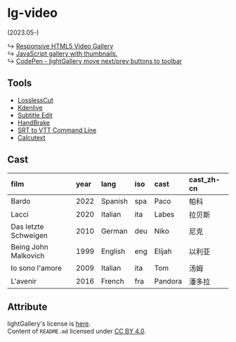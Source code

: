 # lg-video

(2023.05-)

↪ [Responsive HTML5 Video Gallery](https://www.lightgalleryjs.com/demos/video-gallery/)  
↪ [JavaScript gallery with thumbnails.](https://www.lightgalleryjs.com/demos/thumbnails/)  
↪ [CodePen - lightGallery move next/prev buttons to toolbar](https://codepen.io/sachinchoolur/pen/OJzOgae)

## Tools

- [LosslessCut](https://github.com/mifi/lossless-cut)
- [Kdenlive](https://kdenlive.org)
- [Subtitle Edit](https://nikse.dk/subtitleedit)
- [HandBrake](https://handbrake.fr/)
- [SRT to VTT Command Line](https://github.com/nwoltman/srt-to-vtt-cl)
- [Calcutext](https://github.com/jaredreich/calcutext)

## Cast

| film                 | year | lang    | iso | cast    | cast_zh-cn |
| :-                   | :-   | :-      | :-  | :-      | :-         |
| Bardo                | 2022 | Spanish | spa | Paco    | 帕科       |
| Lacci                | 2020 | Italian | ita | Labes   | 拉贝斯     |
| Das letzte Schweigen | 2010 | German  | deu | Niko    | 尼克       |
| Being John Malkovich | 1999 | English | eng | Elijah  | 以利亚     |
| Io sono l'amore      | 2009 | Italian | ita | Tom     | 汤姆       |
| L'avenir             | 2016 | French  | fra | Pandora | 潘多拉     |

## Attribute

lightGallery's license is [here](https://www.lightgalleryjs.com/license/).  
Content of `README.md` licensed under [CC BY 4.0](https://creativecommons.org/licenses/by/4.0/deed.en).